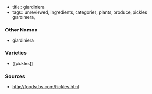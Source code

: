 - title:: giardiniera
- tags:: unreviewed, ingredients, categories, plants, produce, pickles
giardiniera,

### Other Names

* giardiniera

### Varieties

* [[pickles]]

### Sources
* http://foodsubs.com/Pickles.html
